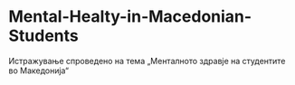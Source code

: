 # Mental-Healty-in-Macedonian-Students
Истражување спроведено на тема „Менталното здравје на студентите во Македонија“
